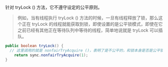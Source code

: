 

针对 tryLock () 方法，它不遵守设定的公平原则。

> 例如，当有线程执行 tryLock () 方法的时候，一旦有线程释放了锁，那么这个正在 tryLock 的线程就能获取到锁，即使设置的是公平锁模式，即使在它之前已经有其他正在等待队列中等待的线程，简单地说就是 tryLock 可以插队。



```java
public boolean tryLock() {
  // 这里调用的就是 nonfairTryAcquire ()，表明了是不公平的，和锁本身是否是公平锁无关。
    return sync.nonfairTryAcquire(1);
}
```

